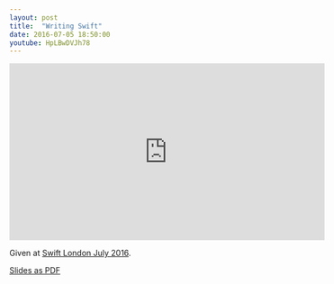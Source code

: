 ```yaml
---
layout: post
title:  "Writing Swift"
date: 2016-07-05 18:50:00
youtube: HpLBwDVJh78
---
```


<iframe width="560" height="315" src="https://www.youtube.com/embed/HpLBwDVJh78" frameborder="0" allowfullscreen></iframe>

Given at [Swift London July 2016](http://www.meetup.com/swiftlondon/events/232249328/).

<script async class="speakerdeck-embed" data-id="439876f86e074be4991fbb24879b2f81" data-ratio="1.77777777777778" src="//speakerdeck.com/assets/embed.js"></script>

[Slides as PDF](/assets/writing-swift.pdf)

